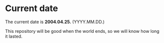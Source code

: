 # Current date

The current date is **2004.04.25.** (YYYY.MM.DD.)

This repository will be good when the world ends, so we will know how long it lasted.